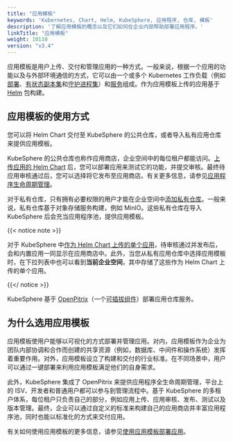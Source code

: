 ```yaml
---
title: "应用模板"
keywords: 'Kubernetes, Chart, Helm, KubeSphere, 应用程序, 仓库, 模板'
description: '了解应用模板的概念以及它们如何在企业内部帮助部署应用程序。'
linkTitle: "应用模板"
weight: 10110
version: "v3.4"
---
```


应用模板是用户上传、交付和管理应用的一种方式。一般来说，根据一个应用的功能以及与外部环境通信的方式，它可以由一个或多个 Kubernetes 工作负载（例如[部署](../../../project-user-guide/application-workloads/deployments/)、[有状态副本集](../../../project-user-guide/application-workloads/statefulsets/)和[守护进程集](../../../project-user-guide/application-workloads/daemonsets/)）和[服务](../../../project-user-guide/application-workloads/services/)组成。作为应用模板上传的应用基于 [Helm](https://helm.sh/) 包构建。

## 应用模板的使用方式

您可以将 Helm Chart 交付至 KubeSphere 的公共仓库，或者导入私有应用仓库来提供应用模板。

KubeSphere 的公共仓库也称作应用商店，企业空间中的每位租户都能访问。[上传应用的 Helm Chart](../../../workspace-administration/upload-helm-based-application/) 后，您可以部署应用来测试它的功能，并提交审核。最终待应用审核通过后，您可以选择将它发布至应用商店。有关更多信息，请参见[应用程序生命周期管理](../../../application-store/app-lifecycle-management/)。

对于私有仓库，只有拥有必要权限的用户才能在企业空间中[添加私有仓库](../../../workspace-administration/app-repository/import-helm-repository/)。一般来说，私有仓库基于对象存储服务构建，例如 MinIO。这些私有仓库在导入 KubeSphere 后会充当应用程序池，提供应用模板。

{{< notice note >}}

对于 KubeSphere 中[作为 Helm Chart 上传的单个应用](../../../workspace-administration/upload-helm-based-application/)，待审核通过并发布后，会和内置应用一同显示在应用商店中。此外，当您从私有应用仓库中选择应用模板时，在下拉列表中也可以看到**当前企业空间**，其中存储了这些作为 Helm Chart 上传的单个应用。

{{</ notice >}} 

KubeSphere 基于 [OpenPitrix](https://github.com/openpitrix/openpitrix)（一个[可插拔组件](../../../pluggable-components/app-store/)）部署应用仓库服务。

## 为什么选用应用模板

应用模板使用户能够以可视化的方式部署并管理应用。对内，应用模板作为企业为团队内部协调和合作而创建的共享资源（例如，数据库、中间件和操作系统）发挥着重要作用。对外，应用模板设立了构建和交付的行业标准。在不同场景中，用户可以通过一键部署来利用应用模板满足他们的自身需求。

此外，KubeSphere 集成了 OpenPitrix 来提供应用程序全生命周期管理，平台上的 ISV、开发者和普通用户都可以参与到管理流程中。基于 KubeSphere 的多租户体系，每位租户只负责自己的部分，例如应用上传、应用审核、发布、测试以及版本管理。最终，企业可以通过自定义的标准来构建自己的应用商店并丰富应用程序池，同时也能以标准化的方式来交付应用。

有关如何使用应用模板的更多信息，请参见[使用应用模板部署应用](../../../project-user-guide/application/deploy-app-from-template/)。